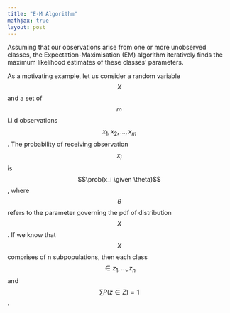 ```yaml
---
title: "E-M Algorithm"
mathjax: true
layout: post
---
```

Assuming that our observations arise from one or more unobserved classes, the Expectation-Maximisation (EM) algorithm iteratively finds the maximum likelihood estimates of these classes’ parameters.

As a motivating example, let us consider a random variable $$X$$ and a set of $$m$$ i.i.d observations $$x_1, x_2, \ldots, x_m$$. The probability of receiving observation $$x_i$$ is $$\prob(x_i \given \theta)$$, where $$\theta$$ refers to the parameter governing the pdf of distribution $$X$$. If we know that $$X$$ comprises of n subpopulations, then each class $$\in {z_1,…,z_n}$$ and $$\sum P(z\in Z) = 1$$. 

